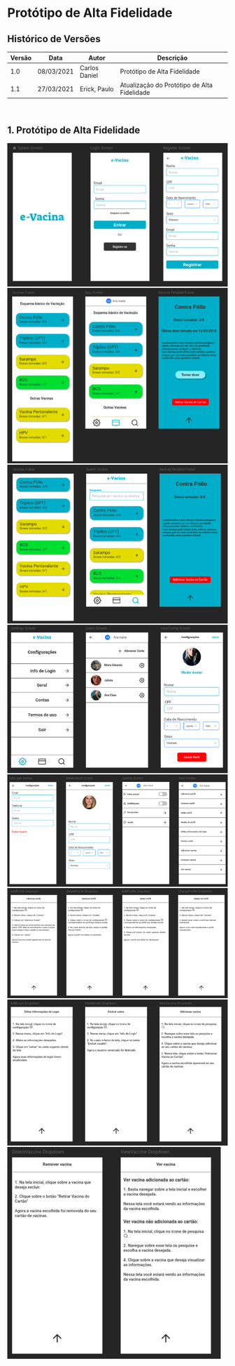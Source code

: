 # Protótipo de Alta Fidelidade

## Histórico de Versões
| Versão  |  Data  | Autor  |  Descrição  |
| ------------------- | ------------------- | ------------------- | ------------------- |
|  1.0 |  08/03/2021 | Carlos Daniel |  Protótipo de Alta Fidelidade |
|  1.1 |  27/03/2021 | Erick, Paulo | Atualização do Protótipo de Alta Fidelidade |



<br>

## 1. Protótipo de Alta Fidelidade
![Print1](assets/Screen1.png)
![Print2](assets/Screen2.png)
![Print3](assets/Screen3.png)
![Print4](assets/Screen4.png)
![Print5](assets/Screen5.png)
![Print6](assets/Screen6.png)
![Print7](assets/Screen7.png)
![Print8](assets/Screen8.png)

